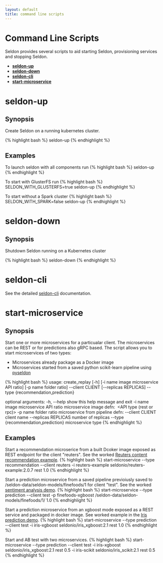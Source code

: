 ```yaml
---
layout: default
title: command line scripts
---
```


# Command Line Scripts
Seldon provides several scripts to aid starting Seldon, provisioning services and stopping Seldon.

* [**seldon-up**](#seldon-up)
* [**seldon-down**](#seldon-down)
* [**seldon-cli**](#seldon-cli)
* [**start-microservice**](#start-microservice)


# <a name="seldon-up"></a>**seldon-up**

## Synopsis
Create Seldon on a running kubernetes cluster.

{% highlight bash %}
seldon-up
{% endhighlight %}

## Examples
To launch seldon with all components run
{% highlight bash %}
seldon-up
{% endhighlight %}

To start with GlusterFS run 
{% highlight bash %}
SELDON_WITH_GLUSTERFS=true seldon-up
{% endhighlight %}

To start without a Spark cluster 
{% highlight bash %}
SELDON_WITH_SPARK=false seldon-up
{% endhighlight %}

# <a name="seldon-down"></a>**seldon-down**

## Synopsis
Shutdown Seldon running on a Kubernetes cluster

{% highlight bash %}
seldon-down
{% endhighlight %}

# <a name="seldon-cli"></a>**seldon-cli**
See the detailed [seldon-cli](seldon-cli.html) documentation.

# <a name="start-microservice"></a>**start-microservice**

## Synopsis
Start one or more  microservices for a particualar client. The microservices can be REST or for predictions also gRPC based.
The script allows you to start microservices of two types:

 * Microservices already package as a Docker image
 * Microservices started from a saved python scikit-learn pipeline using [pyseldon](prediction-pipeline.html)

{% highlight bash %}
usage: create_replay [-h] [-i name image microservice API ratio]
                     [-p name folder ratio] --client CLIENT
                     [--replicas REPLICAS] --type {recommendation,prediction}

optional arguments:
  -h, --help            show this help message and exit
  -i name image microservice API ratio
                        microservice image defn: <name> <image> <API type
                        (rest or rpc)> <ratio>
  -p name folder ratio  microservice from pipeline defn: <name> <folder>
                        <ratio>
  --client CLIENT       client name
  --replicas REPLICAS   number of replicas
  --type {recommendation,prediction}
                        microservice type
{% endhighlight %}

## Examples

Start a recommendation microserice from a built Dcoker image exposed as  REST endpoint for the client "reuters". See the worked [Reuters content recommendation example](content-recommendation-example.html).
{% highlight bash %}
start-microservice --type recommendation --client reuters -i reuters-example seldonio/reuters-example:2.0.7 rest 1.0
{% endhighlight %}

Start a prediction microservice from a saved pipeline previoiusly saved to /seldon-data/seldon-models/finefoods/1 for client "test". See the worked [sentiment analysis demo](sentiment-demo.html).
{% highlight bash %}
start-microservice --type prediction --client test -p finefoods-xgboost /seldon-data/seldon-models/finefoods/1/ 1.0
{% endhighlight %}

Start a prediction microservice from an xgboost mode exposed as a REST service and packaged in  docker image. See worked example in the [Iris prediction demo](prediction-example.html).
{% highlight bash %}
start-microservice --type prediction --client test -i iris-xgboost seldonio/iris_xgboost:2.1 rest 1.0
{% endhighlight %}

Start and AB test with two microservices.
{% highlight bash %}
start-microservice --type prediction --client test -i iris-xgboost seldonio/iris_xgboost:2.1 rest 0.5 -i iris-scikit seldonio/iris_scikit:2.1 rest 0.5
{% endhighlight %}





